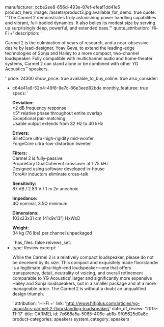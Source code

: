 manufacturer: ccbe2ee8-656d-493e-87ef-efeaf1dd41e5
product_hero_image: /assets/product3.jpg
available_for_demo: true
quote: '“The Carmel 2 demonstrates truly astonishing power handling capabilities and vibrant, full-bodied dynamics. It also belies its modest size by serving up surprisingly deep, powerful, and extended bass.”'
quote_attribution: 'Hi-Fi +'
description: '<p>Carmel 2 is the culmination of years of research, and a near-obsessive desire by lead-designer, Yoav Geva, to extend the leading-edge technologies of Sonja and Hailey to a more compact, two-channel loudspeaker. Fully compatible with multichannel audio and home-theater systems, Carmel 2 can stand alone or be combined with other YG Acoustics™ speakers.&nbsp;&nbsp;</p>'
price: 24300
show_price: true
available_to_buy_online: true
also_consider:
  - c64e41a6-52b4-49f8-8e7c-86e3eed82bda
monthly_featuree: true
specs: '<p><strong>Deviation:</strong><br>±2 dB frequency response<br>±5° relative phase throughout entire overlap<br>Exceptional pair-matching<br>Usable output extends from 32 Hz to 40 kHz</p><p><strong>Drivers:</strong><br>BilletCore ultra-high-rigidity mid-woofer<br>ForgeCore ultra-low-distortion tweeter</p><p><strong>Filters:</strong><br>Carmel 2 is fully-passive<br>Proprietary DualCoherent crossover at 1.75 kHz<br>Designed using software developed in-house<br>ToroAir inductors eliminate cross-talk</p><p><strong>Sensitivity:</strong><br>87 dB / 2.83 V / 1 m 2π anechoic</p><p><strong>Impedance:</strong><br>4Ω nominal, 3.5Ω minimum</p><p><strong>Dimensions:</strong><br>103x23x31 cm (41x9x13”) HxWxD</p><p><strong>Weight:</strong><br>34 kg (76 lbs) per channel unpackaged</p>'
has_files: false
reivews_set:
  -
    type: Review
    excerpt: '<p>While the Carmel 2 is a relatively compact loudspeaker, please do not be deceived by its size. This compact and exquisitely made floorstander is a legitimate ultra-high-end loudspeaker—one that offers transparency, detail, neutrality of voicing, and overall refinement comparable to YG Acoustics’ larger and significantly more expensive Hailey and Sonja loudspeakers, but in a smaller package and at a more manageable price. The Carmel 2 is without a doubt an unqualified design triumph.&nbsp;&nbsp;</p>'
    attribution: 'Hi-Fi +'
    link: 'http://www.hifiplus.com/articles/yg-acoustics-carmel-2-floorstanding-loudspeaker/'
    date_of_review: '2015-11-17'
title: CARMEL
id: 7e668a5a-5065-406e-ab1b-9f05625d0a8c
product-categories: speakers
system_category: speakers
